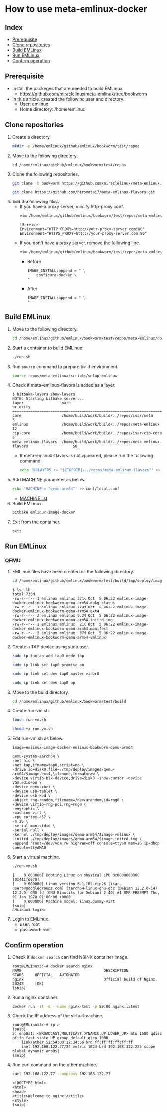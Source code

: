 # How to use meta-emlinux-docker

## Index
- [Prerequisite](#prerequisite)
- [Clone repositories](#clone-repositories)
- [Build EMLinux](#build-emlinux)
- [Run EMLinux](#run-emlinux)
- [Confirm operation](#confirm-operation)

## Prerequisite
- Install the packeges that are needed to build EMLinux.
  - https://github.com/miraclelinux/meta-emlinux/tree/bookworm
- In this article, created the following user and directory.
  - User: emlinux
  - Home directory: /home/emlinux

## Clone repositories
1. Create a directory.
   ```sh
   mkdir -p /home/emlinux/github/emlinux/bookworm/test/repos
   ```
1. Move to the following directory.
   ```
   cd /home/emlinux/github/emlinux/bookworm/test/repos
   ```
1. Clone the following repositories.
   ```sh
   git clone -b bookworm https://github.com/miraclelinux/meta-emlinux.git meta-emlinux
   ```
   ```sh
   git clone https://github.com/hiromotai7/meta-emlinux-flavors.git
   ```
1. Edit the following files.
   - If you have a proxy server, modify http-proxy.conf.
     ```sh
     vim /home/emlinux/github/emlinux/bookworm/test/repos/meta-emlinux-flavors/recipes-core/configure-docker/files/http-proxy.conf
     ```
     ```
     [Service]
     Environment="HTTP_PROXY=http://your-proxy-server.com:80"
     Environment="HTTPS_PROXY=http://your-proxy-server.com:80"
     ```
   - If you don't have a proxy server, remove the following line.
     ```sh
     vim /home/emlinux/github/emlinux/bookworm/test/repos/meta-emlinux-flavors/recipes-core/images/emlinux-image-docker.bb
     ```
     - Before
       ```
       IMAGE_INSTALL:append = " \
           configure-docker \
       "
       ```
     - After
       ```
       IMAGE_INSTALL:append = " \
       "
       ```
## Build EMLinux
1. Move to the following directory.
   ```sh
   cd /home/emlinux/github/emlinux/bookworm/test/repos/meta-emlinux/docker
   ```
1. Start a container to build EMLinux.
   ```sh
   ./run.sh
   ```
1. Run `source` command to prepare build environment.
   ```sh
   source repos/meta-emlinux/scripts/setup-emlinux
   ```
1. Check if meta-emlinux-flavors is added as a layer. 
   ```
   $ bitbake-layers show-layers 
   NOTE: Starting bitbake server...
   layer                 path                                                                    priority
   ========================================================================================================
   core                  /home/build/work/build/../repos/isar/meta                               5
   emlinux               /home/build/work/build/../repos/meta-emlinux                            12
   cip-core              /home/build/work/build/../repos/isar-cip-core                           6
   meta-emlinux-flavors  /home/build/work/build/../repos/meta-emlinux-flavors                    50
   ```
   - If meta-emlinux-flavors is not appeared, please run the following command.
     ```sh
     echo 'BBLAYERS += "${TOPDIR}/../repos/meta-emlinux-flavors"' >> conf/bblayers.conf
     ```
1. Add MACHINE parameter as below.
   ```sh
   echo 'MACHINE = "qemu-arm64"' >> conf/local.conf
   ```
   - [MACHINE list](https://github.com/miraclelinux/meta-emlinux/tree/bookworm/conf/machine)
1. Build EMLinux.
   ```sh
   bitbake emlinux-image-docker
   ```
1. Exit from the container.
   ```
   exit
   ```

## Run EMLinux
### QEMU
1. EMLinux files have been created on the following directory.
   ```sh
   cd /home/emlinux/github/emlinux/bookworm/test/build/tmp/deploy/images/qemu-arm64
   ```
   ```
   $ ls -lh
   total 735M
   -rw-r--r-- 1 emlinux emlinux 371K Oct  5 06:22 emlinux-image-docker-emlinux-bookworm-qemu-arm64.dpkg_status
   -rw-r--r-- 1 emlinux emlinux 774M Oct  5 06:22 emlinux-image-docker-emlinux-bookworm-qemu-arm64.ext4
   -rw-r--r-- 2 emlinux emlinux 9.2M Oct  5 06:22 emlinux-image-docker-emlinux-bookworm-qemu-arm64-initrd.img
   -rw-r--r-- 1 emlinux emlinux  21K Oct  5 06:22 emlinux-image-docker-emlinux-bookworm-qemu-arm64.manifest
   -rw-r--r-- 2 emlinux emlinux  37M Oct  5 06:22 emlinux-image-docker-emlinux-bookworm-qemu-arm64-vmlinux
   ```
1. Create a TAP device using sudo user.
   ```sh
   sudo ip tuntap add tap0 mode tap
   ```
   ```sh
   sudo ip link set tap0 promisc on
   ```
   ```sh
   sudo ip link set dev tap0 master virbr0
   ```
   ```sh
   sudo ip link set dev tap0 up
   ```
1. Move to the build directory.
   ```sh
   cd /home/emlinux/github/emlinux/bookworm/test/build
   ```
1. Create run-vm.sh.
   ```sh
   touch run-vm.sh
   ```
   ```sh
   chmod +x run-vm.sh
   ```
1. Edit run-vm.sh as below.
   ```
   image=emlinux-image-docker-emlinux-bookworm-qemu-arm64

   qemu-system-aarch64 \
   -net nic \
   -net tap,ifname=tap0,script=no \
   -drive id=disk0,file=./tmp/deploy/images/qemu-arm64/$image.ext4,\if=none,format=raw \
   -device virtio-blk-device,drive=disk0 -show-cursor -device VGA,edid=on \
   -device qemu-xhci \
   -device usb-tablet \
   -device usb-kbd \
   -object rng-random,filename=/dev/urandom,id=rng0 \
   -device virtio-rng-pci,rng=rng0 \
   -nographic \
   -machine virt \
   -cpu cortex-a57 \
   -m 2G \
   -serial mon:stdio \
   -serial null \
   -kernel ./tmp/deploy/images/qemu-arm64/$image-vmlinux \
   -initrd ./tmp/deploy/images/qemu-arm64/$image-initrd.img \
   -append 'root=/dev/vda rw highres=off console=ttyS0 mem=2G ip=dhcp console=ttyAMA0'
   ```
1. Start a virtual machine.
   ```sh
   ./run-vm.sh
   ```
   ```
   [    0.000000] Booting Linux on physical CPU 0x0000000000 [0x411fd070]
   [    0.000000] Linux version 6.1.102-cip26 (isar-users@googlegroups.com) (aarch64-linux-gnu-gcc (Debian 12.2.0-14) 12.2.0, GNU ld (GNU Binutils for Debian) 2.40) #1 SMP PREEMPT Thu, 01 Jan 1970 01:00:00 +0000
   [    0.000000] Machine model: linux,dummy-virt
   (snip)
   EMLinux3 login:
   ```
1. Login to EMLinux.
   - user: root
   - password: root

## Confirm operation
1. Check if `docker search` can find  NGINX container image.
   ```
   root@EMLinux3:~# docker search nginx
   NAME                                     DESCRIPTION                                     STARS     OFFICIAL   AUTOMATED
   nginx                                    Official build of Nginx.                        20248     [OK]       
   (snip)
   ```
1. Run a nginx container.
   ```sh
   docker run -it -d --name nginx-test -p 80:80 nginx:latest
   ```
1. Check the IP address of the virtual machine.
   ```
   root@EMLinux3:~# ip a 
   (snip)
   2: enp0s1: <BROADCAST,MULTICAST,DYNAMIC,UP,LOWER_UP> mtu 1500 qdisc pfifo_fast state UP group default qlen 1000
       link/ether 52:54:00:12:34:56 brd ff:ff:ff:ff:ff:ff
       inet 192.168.122.77/24 metric 1024 brd 192.168.122.255 scope global dynamic enp0s1
   (snip)
   ```
1. Run curl command on the other machine.
   ```sh
   curl 192.168.122.77 --noproxy 192.168.122.77
   ```
   ```
   <!DOCTYPE html>
   <html>
   <head>
   <title>Welcome to nginx!</title>
   <style>
   (snip)
   ```
